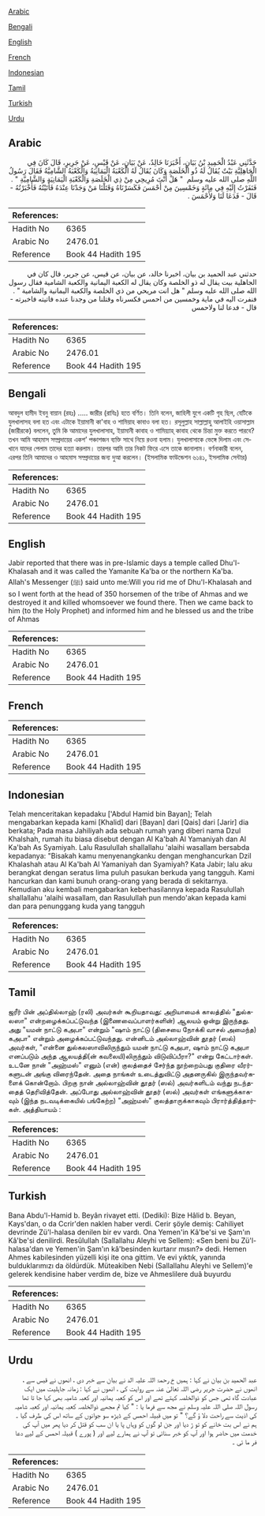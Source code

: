 [Arabic](#arabic)

[Bengali](#bengali)

[English](#english)

[French](#french)

[Indonesian](#indonesian)

[Tamil](#tamil)

[Turkish](#turkish)

[Urdu](#urdu)

## Arabic


<div dir="rtl" lang="ar" style={{fontSize:'larger',backgroundColor:'#f8f9fa',padding:20}}>
حَدَّثَنِي عَبْدُ الْحَمِيدِ بْنُ بَيَانٍ، أَخْبَرَنَا خَالِدٌ، عَنْ بَيَانٍ، عَنْ قَيْسٍ، عَنْ جَرِيرٍ، قَالَ كَانَ فِي الْجَاهِلِيَّةِ بَيْتٌ يُقَالُ لَهُ ذُو الْخَلَصَةِ وَكَانَ يُقَالُ لَهُ الْكَعْبَةُ الْيَمَانِيَةُ وَالْكَعْبَةُ الشَّامِيَّةُ فَقَالَ رَسُولُ اللَّهِ صلى الله عليه وسلم ‏ "‏ هَلْ أَنْتَ مُرِيحِي مِنْ ذِي الْخَلَصَةِ وَالْكَعْبَةِ الْيَمَانِيَةِ وَالشَّامِيَّةِ ‏"‏ ‏.‏ فَنَفَرْتُ إِلَيْهِ فِي مِائَةٍ وَخَمْسِينَ مِنْ أَحْمَسَ فَكَسَرْنَاهُ وَقَتَلْنَا مَنْ وَجَدْنَا عِنْدَهُ فَأَتَيْتُهُ فَأَخْبَرْتُهُ - قَالَ - فَدَعَا لَنَا وَلأَحْمَسَ ‏.‏
</div>
<div style={{backgroundColor:'#f8f9fa',padding:20, marginBottom: 10}}><table> <thead> <tr> <th>References:</th> <th></th> </tr> </thead> <tbody><tr><td>Hadith No</td><td>6365</td></tr><tr><td>Arabic No</td><td>2476.01</td></tr><tr><td>Reference</td><td>Book 44 Hadith 195</td></tr></tbody></table></div>


<div dir="rtl" lang="ar" style={{fontSize:'larger',backgroundColor:'#f8f9fa',padding:20}}>
حدثني عبد الحميد بن بيان، اخبرنا خالد، عن بيان، عن قيس، عن جرير، قال كان في الجاهلية بيت يقال له ذو الخلصة وكان يقال له الكعبة اليمانية والكعبة الشامية فقال رسول الله صلى الله عليه وسلم " هل انت مريحي من ذي الخلصة والكعبة اليمانية والشامية " . فنفرت اليه في ماية وخمسين من احمس فكسرناه وقتلنا من وجدنا عنده فاتيته فاخبرته - قال - فدعا لنا ولاحمس
</div>
<div style={{backgroundColor:'#f8f9fa',padding:20, marginBottom: 10}}><table> <thead> <tr> <th>References:</th> <th></th> </tr> </thead> <tbody><tr><td>Hadith No</td><td>6365</td></tr><tr><td>Arabic No</td><td>2476.01</td></tr><tr><td>Reference</td><td>Book 44 Hadith 195</td></tr></tbody></table></div>

## Bengali


<div dir="ltr" lang="bn" style={{fontSize:'larger',backgroundColor:'#f8f9fa',padding:20}}>
আবদুল হামীদ ইবনু বায়ান (রহঃ) ..... জারীর (রাযিঃ) হতে বর্ণিত। তিনি বলেন, জাহিলী যুগে একটি গৃহ ছিল, যেটিকে যুলখালাসহ বলা হত এবং এটাকে ইয়ামানী কা'বাহ ও শামিয়াহ কাবাও বলা হত। রসূলুল্লাহ সাল্লাল্লাহু আলাইহি ওয়াসাল্লাম (জারীরকে) বললেন, তুমি কি আমাদের যুলখালাসাহ, ইয়ামানী কাবাহ ও শামিয়্যাহ্ কাবাহ থেকে চিন্তা মুক্ত করতে পারবে? তখন আমি আহমাস সম্প্রদায়ের একশ’ পঞ্চাশজন ব্যক্তি সাথে নিয়ে রওনা হলাম। যুলখালাসাকে ভেঙ্গে দিলাম এবং সেখানে যাদের পেলাম তাদের হত্যা করলাম। তারপর আমি তার নিকট ফিরে এসে তাকে জানালাম। বর্ণনাকারী বলেন, এরপর তিনি আমাদের ও আহমাস সম্প্রদায়ের জন্য দুআ করলেন। (ইসলামিক ফাউন্ডেশন ৬১৪১, ইসলামিক সেন্টার)
</div>
<div style={{backgroundColor:'#f8f9fa',padding:20, marginBottom: 10}}><table> <thead> <tr> <th>References:</th> <th></th> </tr> </thead> <tbody><tr><td>Hadith No</td><td>6365</td></tr><tr><td>Arabic No</td><td>2476.01</td></tr><tr><td>Reference</td><td>Book 44 Hadith 195</td></tr></tbody></table></div>

## English


<div dir="ltr" lang="en" style={{fontSize:'larger',backgroundColor:'#f8f9fa',padding:20}}>
Jabir reported that there was in pre-Islamic days a temple called Dhu'l- Khalasah and it was called the Yamanite Ka'ba or the northern Ka'ba. Allah's Messenger (ﷺ) said unto me:Will you rid me of Dhu'l-Khalasah and so I went forth at the head of 350 horsemen of the tribe of Ahmas and we destroyed it and killed whomsoever we found there. Then we came back to him (to the Holy Prophet) and informed him and he blessed us and the tribe of Ahmas
</div>
<div style={{backgroundColor:'#f8f9fa',padding:20, marginBottom: 10}}><table> <thead> <tr> <th>References:</th> <th></th> </tr> </thead> <tbody><tr><td>Hadith No</td><td>6365</td></tr><tr><td>Arabic No</td><td>2476.01</td></tr><tr><td>Reference</td><td>Book 44 Hadith 195</td></tr></tbody></table></div>

## French


<div dir="ltr" lang="fr" style={{fontSize:'larger',backgroundColor:'#f8f9fa',padding:20}}>

</div>
<div style={{backgroundColor:'#f8f9fa',padding:20, marginBottom: 10}}><table> <thead> <tr> <th>References:</th> <th></th> </tr> </thead> <tbody><tr><td>Hadith No</td><td>6365</td></tr><tr><td>Arabic No</td><td>2476.01</td></tr><tr><td>Reference</td><td>Book 44 Hadith 195</td></tr></tbody></table></div>

## Indonesian


<div dir="ltr" lang="id" style={{fontSize:'larger',backgroundColor:'#f8f9fa',padding:20}}>
Telah menceritakan kepadaku ['Abdul Hamid bin Bayan]; Telah mengabarkan kepada kami [Khalid] dari [Bayan] dari [Qais] dari [Jarir] dia berkata; Pada masa Jahiliyah ada sebuah rumah yang diberi nama Dzul Khalshah, rumah itu biasa disebut dengan Al Ka'bah Al Yamaniyah dan Al Ka'bah As Syamiyah. Lalu Rasulullah shallallahu 'alaihi wasallam bersabda kepadanya: "Bisakah kamu menyenangkanku dengan menghancurkan Dzil Khalashah atau Al Ka'bah Al Yamaniyah dan Syamiyah? Kata Jabir; lalu aku berangkat dengan seratus lima puluh pasukan berkuda yang tangguh. Kami hancurkan dan kami bunuh orang-orang yang berada di sekitarnya. Kemudian aku kembali mengabarkan keberhasilannya kepada Rasulullah shallallahu 'alaihi wasallam, dan Rasulullah pun mendo'akan kepada kami dan para penunggang kuda yang tangguh
</div>
<div style={{backgroundColor:'#f8f9fa',padding:20, marginBottom: 10}}><table> <thead> <tr> <th>References:</th> <th></th> </tr> </thead> <tbody><tr><td>Hadith No</td><td>6365</td></tr><tr><td>Arabic No</td><td>2476.01</td></tr><tr><td>Reference</td><td>Book 44 Hadith 195</td></tr></tbody></table></div>

## Tamil


<div dir="ltr" lang="ta" style={{fontSize:'larger',backgroundColor:'#f8f9fa',padding:20}}>
ஜரீர் பின் அப்தில்லாஹ் (ரலி) அவர்கள் கூறியதாவது: அறியாமைக் காலத்தில் "துல்கலஸா" என்றழைக்கப்பட்டுவந்த (இணைவைப்பாளர்களின்) ஆலயம் ஒன்று இருந்தது. அது "யமன் நாட்டு கஅபா" என்றும் "ஷாம் நாட்டு (திசையை நோக்கி வாசல் அமைந்த) கஅபா" என்றும் அழைக்கப்பட்டுவந்தது. என்னிடம் அல்லாஹ்வின் தூதர் (ஸல்) அவர்கள், "என்னை துல்கலஸாவிலிருந்தும் யமன் நாட்டு கஅபா, ஷாம் நாட்டு கஅபா எனப்படும் அந்த ஆலயத்தி(ன் கவலையி)லிருந்தும் விடுவிப்பீரா?" என்று கேட்டார்கள். உடனே நான் "அஹ்மஸ்" எனும் (என்) குலத்தைச் சேர்ந்த நூற்றைம்பது குதிரை வீரர்களுடன் அங்கு விரைந்தேன். அதை நாங்கள் உடைத்துவிட்டு அதனருகில் இருந்தவர்களைக் கொன்றோம். பிறகு நான் அல்லாஹ்வின் தூதர் (ஸல்) அவர்களிடம் வந்து நடந்ததைத் தெரிவித்தேன். அப்போது அல்லாஹ்வின் தூதர் (ஸல்) அவர்கள் எங்களுக்காகவும் (இந்த நடவடிக்கையில் பங்கேற்ற) "அஹ்மஸ்" குலத்தாருக்காகவும் பிரார்த்தித்தார்கள். அத்தியாயம் :
</div>
<div style={{backgroundColor:'#f8f9fa',padding:20, marginBottom: 10}}><table> <thead> <tr> <th>References:</th> <th></th> </tr> </thead> <tbody><tr><td>Hadith No</td><td>6365</td></tr><tr><td>Arabic No</td><td>2476.01</td></tr><tr><td>Reference</td><td>Book 44 Hadith 195</td></tr></tbody></table></div>

## Turkish


<div dir="ltr" lang="tr" style={{fontSize:'larger',backgroundColor:'#f8f9fa',padding:20}}>
Bana Abdu'l-Hamid b. Beyân rivayet etti. (Dediki): Bize Hâlid b. Beyan, Kays'dan, o da Ccrir'den naklen haber verdi. Cerir şöyle demiş: Cahiliyet devrinde Zü'l-halasa denilen bir ev vardı. Ona Yemen'in Kâ'be'si ve Şam'ın Kâ'be'si denilirdi. Resûlullah (Sallallahu Aleyhi ve Sellem): «Sen beni bu Zü'l-halasa'dan ve Yemen'in Şam'ın kâ'besinden kurtarır mısın?» dedi. Hemen Ahmes kabilesinden yüzelli kişi ite ona gittim. Ve evi yıktık, yanında bulduklarımızı da öldürdük. Müteakiben Nebi (Sallallahu Aleyhi ve Sellem)'e gelerek kendisine haber verdim de, bize ve Ahmeslilere duâ buyurdu
</div>
<div style={{backgroundColor:'#f8f9fa',padding:20, marginBottom: 10}}><table> <thead> <tr> <th>References:</th> <th></th> </tr> </thead> <tbody><tr><td>Hadith No</td><td>6365</td></tr><tr><td>Arabic No</td><td>2476.01</td></tr><tr><td>Reference</td><td>Book 44 Hadith 195</td></tr></tbody></table></div>

## Urdu


<div dir="rtl" lang="ur" style={{fontSize:'larger',backgroundColor:'#f8f9fa',padding:20}}>
عبد الحمید بن بیان نے کہا : ہمیں خ رحمۃ اللہ علیہ الد نے بیان سے خبر دی ، انھوں نے قیس سے ، انھوں نے حضرت جریر رضی اللہ تعالیٰ عنہ سے روایت کی ، انھوں نے کہا : زمانہ جاہلیت میں ایک عبادت گاہ تھی جس کو ذوالخلصہ کہتے تھے اور اس کو کعبہ یمانیہ اور کعبہ شامیہ بھی کہا جا تا تھا رسول اللہ صلی اللہ علیہ وسلم نے مجھ سے فرما یا : " کیا تم مجھے ذوالخلصہ کعبہ یمانیہ اور کعبہ شامیہ کی اذیت سے راحت دلا ؤ گے؟ " تو میں قبیلہ احمس کے ڈیڑھ سو جوانوں کے ساتھ اس کی طرف گیا ۔ ہم نے اس بت خانے کو تو ڑ دیا اور جن لو گوں کو وہاں پا یا ان سب کو قتل کر دیا پھر میں آپ کی خدمت میں حاضر ہوا اور آپ کو خبر سنائی تو آپ نے ہمارے لیے اور ( پورے ) قبیلہ احمس کے لیے دعا فر ما ئی ۔
</div>
<div style={{backgroundColor:'#f8f9fa',padding:20, marginBottom: 10}}><table> <thead> <tr> <th>References:</th> <th></th> </tr> </thead> <tbody><tr><td>Hadith No</td><td>6365</td></tr><tr><td>Arabic No</td><td>2476.01</td></tr><tr><td>Reference</td><td>Book 44 Hadith 195</td></tr></tbody></table></div>